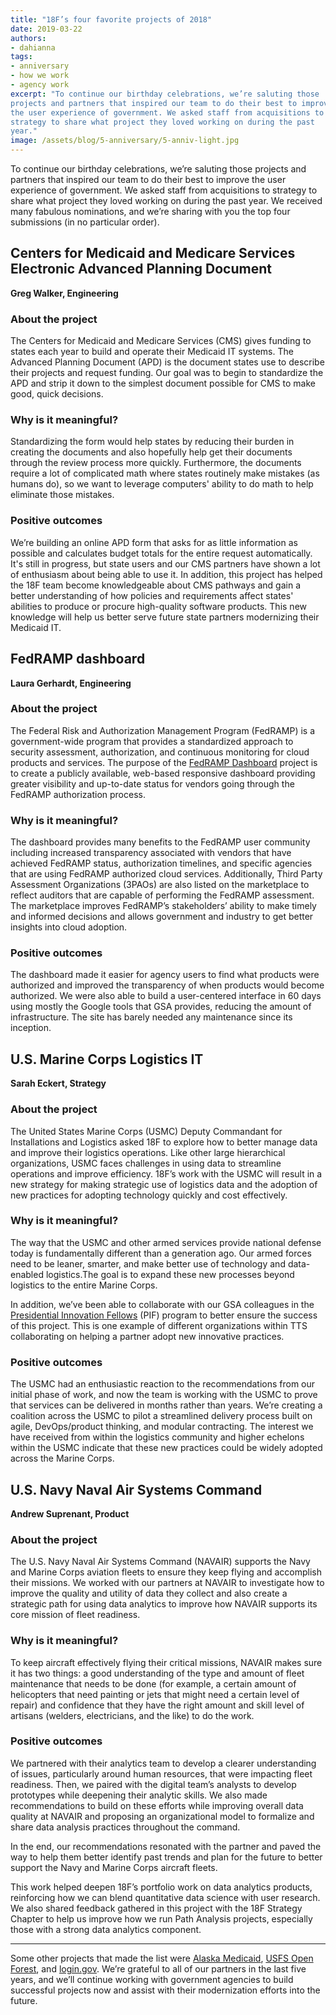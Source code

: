 ```yaml
---
title: "18F’s four favorite projects of 2018"
date: 2019-03-22
authors:
- dahianna
tags:
- anniversary
- how we work
- agency work
excerpt: "To continue our birthday celebrations, we’re saluting those
projects and partners that inspired our team to do their best to improve
the user experience of government. We asked staff from acquisitions to
strategy to share what project they loved working on during the past
year."
image: /assets/blog/5-anniversary/5-anniv-light.jpg
---
```


To continue our birthday celebrations, we’re saluting those projects and
partners that inspired our team to do their best to improve the user
experience of government. We asked staff from acquisitions to strategy
to share what project they loved working on during the past year. We
received many fabulous nominations, and we’re sharing with you the top four submissions (in no particular order).

## Centers for Medicaid and Medicare Services Electronic Advanced Planning Document

**Greg Walker, Engineering**

### About the project

The Centers for Medicaid and Medicare Services (CMS) gives funding to
states each year to build and operate their Medicaid IT systems. The
Advanced Planning Document (APD) is the document states use to describe
their projects and request funding. Our goal was to begin to standardize
the APD and strip it down to the simplest document possible for CMS to
make good, quick decisions.

### Why is it meaningful?

Standardizing the form would help states by reducing their burden in
creating the documents and also hopefully help get their documents
through the review process more quickly. Furthermore, the documents
require a lot of complicated math where states routinely make mistakes
(as humans do), so we want to leverage computers' ability to do math to
help eliminate those mistakes.

### Positive outcomes

We’re building an online APD form that asks for as little information as
possible and calculates budget totals for the entire request
automatically. It's still in progress, but state users and our CMS
partners have shown a lot of enthusiasm about being able to use it. In
addition, this project has helped the 18F team become knowledgeable
about CMS pathways and gain a better understanding of how policies and
requirements affect states' abilities to produce or procure high-quality
software products. This new knowledge will help us better serve future
state partners modernizing their Medicaid IT.

## FedRAMP dashboard

**Laura Gerhardt, Engineering**

### About the project

The Federal Risk and Authorization Management Program (FedRAMP) is a
government-wide program that provides a standardized approach to
security assessment, authorization, and continuous monitoring for cloud
products and services. The purpose of the [FedRAMP Dashboard](https://marketplace.fedramp.gov/#/products?sort=productName)
project is to create a publicly available, web-based responsive
dashboard providing greater visibility and up-to-date status for vendors
going through the FedRAMP authorization process.

### Why is it meaningful?

The dashboard provides many benefits to the FedRAMP user community
including increased transparency associated with vendors that have
achieved FedRAMP status, authorization timelines, and specific agencies
that are using FedRAMP authorized cloud services. Additionally, Third
Party Assessment Organizations (3PAOs) are also listed on the
marketplace to reflect auditors that are capable of performing the
FedRAMP assessment. The marketplace improves FedRAMP’s stakeholders’
ability to make timely and informed decisions and allows government and
industry to get better insights into cloud adoption.

### Positive outcomes

The dashboard made it easier for agency users to find what products were
authorized and improved the transparency of when products would become
authorized. We were also able to build a user-centered interface in 60
days using mostly the Google tools that GSA provides, reducing the
amount of infrastructure. The site has barely needed any maintenance
since its inception.

## U.S. Marine Corps Logistics IT

**Sarah Eckert, Strategy**

### About the project

The United States Marine Corps (USMC) Deputy Commandant for
Installations and Logistics asked 18F to explore how to better manage
data and improve their logistics operations. Like other large
hierarchical organizations, USMC faces challenges in using data to
streamline operations and improve efficiency. 18F’s work with the USMC
will result in a new strategy for making strategic use of logistics data
and the adoption of new practices for adopting technology quickly and
cost effectively.

### Why is it meaningful?

The way that the USMC and other armed services provide national defense
today is fundamentally different than a generation ago. Our armed forces
need to be leaner, smarter, and make better use of technology and
data-enabled logistics.The goal is to expand these new processes beyond
logistics to the entire Marine Corps.

In addition, we’ve been able to collaborate with our GSA colleagues in
the [Presidential Innovation Fellows](https://presidentialinnovationfellows.gov/) (PIF) program to better ensure the
success of this project. This is one example of different organizations
within TTS collaborating on helping a partner adopt new innovative
practices.

### Positive outcomes

The USMC had an enthusiastic reaction to the recommendations from our
initial phase of work, and now the team is working with the USMC to
prove that services can be delivered in months rather than years. We’re
creating a coalition across the USMC to pilot a streamlined delivery
process built on agile, DevOps/product thinking, and modular
contracting. The interest we have received from within the logistics
community and higher echelons within the USMC indicate that these new
practices could be widely adopted across the Marine Corps.

## U.S. Navy Naval Air Systems Command

**Andrew Suprenant, Product**

### About the project

The U.S. Navy Naval Air Systems Command (NAVAIR) supports the Navy and
Marine Corps aviation fleets to ensure they keep flying and accomplish
their missions. We worked with our partners at NAVAIR to investigate how
to improve the quality and utility of data they collect and also create
a strategic path for using data analytics to improve how NAVAIR supports
its core mission of fleet readiness.

### Why is it meaningful?

To keep aircraft effectively flying their critical missions, NAVAIR
makes sure it has two things: a good understanding of the type and
amount of fleet maintenance that needs to be done (for example, a
certain amount of helicopters that need painting or jets that might need
a certain level of repair) and confidence that they have the right
amount and skill level of artisans (welders, electricians, and the like)
to do the work.

### Positive outcomes

We partnered with their analytics team to develop a clearer
understanding of issues, particularly around human resources, that were
impacting fleet readiness. Then, we paired with the digital team’s
analysts to develop prototypes while deepening their analytic skills. We
also made recommendations to build on these efforts while improving
overall data quality at NAVAIR and proposing an organizational model to
formalize and share data analysis practices throughout the command.

In the end, our recommendations resonated with the partner and paved the
way to help them better identify past trends and plan for the future to
better support the Navy and Marine Corps aircraft fleets.

This work helped deepen 18F’s portfolio work on data analytics products,
reinforcing how we can blend quantitative data science with user
research. We also shared feedback gathered in this project with the 18F
Strategy Chapter to help us improve how we run Path Analysis projects,
especially those with a strong data analytics component.

---

Some other projects that made the list were [Alaska
Medicaid](https://18f.gsa.gov/what-we-deliver/alaska-dhss/), [USFS Open Forest](https://18f.gsa.gov/what-we-deliver/forest-service/), and [login.gov](https://18f.gsa.gov/what-we-deliver/login-gov/). We’re grateful to all of our partners in the last five years, and we’ll continue working with government agencies to build successful projects now and assist with their modernization efforts into the future.
